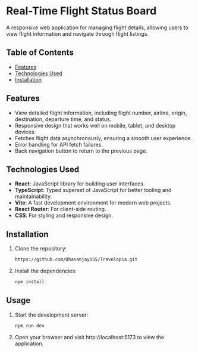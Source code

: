 # Real-Time Flight Status Board 

A responsive web application for managing flight details, allowing users to view flight information and navigate through flight listings.

## Table of Contents

- [Features](#features)
- [Technologies Used](#technologies-used)
- [Installation](#installation)


## Features

- View detailed flight information, including flight number, airline, origin, destination, departure time, and status.
- Responsive design that works well on mobile, tablet, and desktop devices.
- Fetches flight data asynchronously, ensuring a smooth user experience.
- Error handling for API fetch failures.
- Back navigation button to return to the previous page.

## Technologies Used

- **React**: JavaScript library for building user interfaces.
- **TypeScript**: Typed superset of JavaScript for better tooling and maintainability.
- **Vite**: A fast development environment for modern web projects.
- **React Router**: For client-side routing.
- **CSS**: For styling and responsive design.

## Installation

1. Clone the repository:
   ```bash
   https://github.com/Dhananjay155/Travelopia.git
   ```
2. Install the dependencies:
   ```bash
   npm install
   ```
## Usage
1. Start the development server:
   ```bash
   npm run dev
   ```
2. Open your browser and visit http://localhost:5173 to view the application.
   
   
